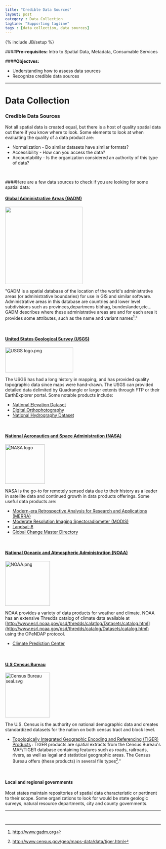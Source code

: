 ```yaml
---
title: "Credible Data Sources"
layout: post
category : Data Collection
tagline: "Supporting tagline"
tags : [data collection, data sources]
---
```


{% include JB/setup %}

####**Pre-requisites:** Intro to Spatial Data, Metadata, Consumable Services

####**Objectves:**
  - Understanding how to assess data sources 
  - Recognize credible data sources

----

# Data Collection

### Credible Data Sources

Not all spatial data is created equal, but there is a host of quality spatial data out there if you know where to look. 
Some elements to look at when evaluating the quality of a data product are:
  
  * Normalization - Do similar datasets have similar formats?
  * Accessibility - How can you access the data?
  * Accountability - Is the organization considered an authority of this type of data?

<br>

####Here are a few data sources to check if you are looking for some spatial data:


#### [Global Administrative Areas (GADM)](http://www.gadm.org) 
<a href="http://www.gadm.org/img/gadm2_adm1_low.png" alt="GADMN database of Global Administrative Areas"><img src="http://www.gadm.org/img/gadm2_adm1_high.png" width="250px"></a>

"GADM is a spatial database of the location of the world's administrative areas (or administrative boundaries) for use in GIS and similar software. Administrative areas in this database are countries and lower level subdivisions such as provinces,departmens bibhag, bundeslander,etc... GADM describes where these administrative areas are and for each area it provides some attributes, such as the name and variant names[^1]."

<br>
   
#### [United States Geological Survey (USGS)](http://www.usgs.gov)
<a href="http://commons.wikimedia.org/wiki/File:USGS_logo.png#mediaviewer/File:USGS_logo.png"><img alt="USGS logo.png" src="http://upload.wikimedia.org/wikipedia/commons/0/08/USGS_logo.png" height="81" width="220"></a>

The USGS has had a long history in mapping, and has provided quality topographic data since maps were hand-drawn. The USGS can provided detailed data delimited by Quadrangle or larger extents through FTP or their EarthExplorer portal. Some notable products include:

  + [National Elevation Dataset](http://ned.usgs.gov)
  + [Digital Orthophotography](http://online.wr.usgs.gov/ngpo/doq)
  + [National Hydrography Dataset](http://nhd.usgs.gov)

<br>

#### [National Aeronautics and Space Administration (NASA)](http://www.nasa.gov)
<a title="By National Aeronautics and Space Administration [Public domain], via Wikimedia Commons" href="http://commons.wikimedia.org/wiki/File%3ANASA_logo.svg"><img width="128" alt="NASA logo" src="//upload.wikimedia.org/wikipedia/commons/thumb/e/e5/NASA_logo.svg/128px-NASA_logo.svg.png"/></a>

NASA is the go-to for remotely sensed data due to their history as a leader in satellite data and continued growth in data products offerings. Some useful data products are:

  + [Modern-era Retrospective Analysis for Research and Applications (MERRA)](http://gmao.gsfc.nasa.gov/merra)
  + [Moderate Resolution Imaging Spectoradiometer (MODIS)](http://modis/gsfc.nasa.gov)
  + [Landsat-8](http://landsat.usgs.gov/landsat8.php)
  + [Global Change Master Directory](http://gcmd.gsfc.nasa.gov)

<br>

#### [National Oceanic and Atmospheric Administration (NOAA)](http://www.noaa.gov)
<a href="http://commons.wikimedia.org/wiki/File:NOAA.png#mediaviewer/File:NOAA.png"><img alt="NOAA.png" src="http://upload.wikimedia.org/wikipedia/commons/3/3a/NOAA.png" height="145" width="145"></a>

NOAA provides a variety of data products for weather and climate. NOAA has an extensive Thredds catalog of climate data available at [http://www.esrl.noaa.gov/psd/thredds/calatlog/Datasets/catalog.html](http://www.esrl.noaa.gov/psd/thredds/catalog/Datasets/catalog.html) using the OPeNDAP protocol.

  + [Climate Prediction Center](http://www.cpc.ncep.noaa.gov)

<br>

#### [U.S Census Bureau](http://www.census.gov)
<a href="http://commons.wikimedia.org/wiki/File:Census_Bureau_seal.svg#mediaviewer/File:Census_Bureau_seal.svg"><img alt="Census Bureau seal.svg" src="http://upload.wikimedia.org/wikipedia/commons/6/6b/Census_Bureau_seal.svg" height="145" width="145"></a>

The U.S. Census is the authority on national demographic data and creates standardized datasets for the nation on both census tract and block level.

  + [Topologically Integrated Geographic Encoding and Referencing (TIGER) Products](http://www.census.gov/geo/maps-data/data/tiger.html) 
  : TIGER products are spatial extracts from the Census Bureau's MAF/TIGER database containing features such as roads, railroads, rivers, as well as legal and statistical geographic areas. The Census Bureau offers (these products) in several file types[^2]."

<br>

#### Local and regional governments
 Most states maintain repositories of spatial data characteristic or pertinent to their scope. Some organizations to look for would be state geologic surveys, natural resource departments, city and county governments.

<!--

### Consumable Services

There is a variety of methods to access spatial data. The most obvious one is downloading a dataset to local machine. This can be the easiest option if the dataset is small enough to download quickly, and the data repository is easy to find. If this is not the case, there are several other options available:
  
  [Web Feature Service (WFS)](http://docs.opengeospatial.org/is/09-025e2/09-025r2.html#1) - Useful for modifying features in remote datasets
  : The WFS represents a change in the way geographic information is created, modified, and exchanged on the Internet. Rather than sharing geographic information at the file level using the File Transfer Protocol(FTP), the WFS offers direct fine-grained access to geographic information at the feature and feature property level. Web features services allow clients to only retrieve or modify the data they are seeking, rather than retrieving a file that contains the data they are seeking and possibly much more[^3].
<br><br>

  [Web Map Service (WMS)](http://www.opengeospatial.org/standards/wms) - Useful for visualizing remote datasets 
  : The Web Map Service Interface Standard provides a simple HTTP interface for requesting geo-registered map images from one or more distributed geospatial databases. The WMS response will return one or more geo-registered map images (JPEG, PNG, etc) to be display in a browser application[^4].
<br><br>

  [Web Processing Service (WPS)](http://www.opengeospatial.org/standards/wps) - Utilizes remote resources for computation
  : THe WPS Standard provides rule for standardizing inputs and outputs for geospatial processing services, such as polygon overlay. The standard also defines how a client can request the execution of a process and how the output of the process is handled[^5]. 
<br><br>

  [OPeNDAP](http://www.opendap.org)
  : OpeNDAP, the original developer of the Data Access Protocol, allows users to access data over the internet[^6]. OPeNDAP software requests data through URL. OPeNDAP services allow users to query and subset datasets that would be too large to download/manipulate locally. There are a variety of software programs that are OPeNDAP enabled, which allows users to combine local and remote data for visualizations. 

A few examples of these applications are:

  + [Panoply](http://giss.nasa.gov/tools/panoply)
  + [Integrated Data Viewer](http://unidata.usr.edu/software/idv)
  + [GrADS](http://www.iges.org/grads)

-->

<!--

## Exercise

#### Download adminstrative boundary data

For this exercise, we will be subsetting a shapefile of the US states.

The dataset can be found on the [Global Administrative Areas website](http://www.gadm.org/country)

Select *United States* from the Country dropdown and set *Shapefile* as the file format.

![gadmUs]({{site.baseurl}}/{{ASSET_PATH}}/images/gadm-us.png)

Click 'OK' to enter the download screen.

On the next screen, click the blue 'download' link to start the download.

![gadmDownload]({{site.baseurl}}/{{ASSET_PATH}}/images/gadm-download.png)

Select a workspace to save the USA_adm.zip dataset

![gadmSave]({{site.baseurl}}/{{ASSET_PATH}}/images/gadm-save.png)

Unpack the zip archive using your choice of file archival software.<br>
(Note: if you don't have any software to unzip archives, [7-zip](http://www.7-zip.org) is an easy to use free application)

Once the archive has been unpacked, you can see the datasets which should include a pdf, a few .csv files and some .shp,.shx,.dbf and .prj files.

![gadm-unzip]({{site.baseurl}}/{{ASSET_PATH}}/images/gadm-unzip.png)

The .shp, .shx, .dbf .prj files make up what we call *Shapefiles*

In order to visualize the data, we will need to open up QGIS.

----

#### Download GTOPO30 elevation data




The DEM can be downloaded from <a href="ftp://edcftp.cr.usgs.gov/data/gtopo30/global/w140m90.tar.gz">ftp://edcftp.cr.usgs.gov/data/gtopo30/global/w140n90.tar.gz</a>

This tarball can be extracted using an archive extraction application like [7-zip](http://www.7-zip.org).

(Note: if you are using 7-zip or winRAR to extract the file, you will have to extract the .gz first. Then extract the .tar file from within the extracted subdirectory.)

If you are using Mac or Linux you can extract the files in the terminal with the following command:

{% highlight bash %}
tar -zxvf w140m90.tar.gz
{% endhighlight %}
-->
----

<br>

[^1]: http://www.gadm.org 
[^2]: http://www.census.gov/geo/maps-data/data/tiger.html
[^3]: http://docs.opengeospatial.org/is/09-025e2/09-025r2.html#1
[^4]: http://www.opengeospatial.org/standards/wms
[^5]: http://www.opengeospatial.org/standards/wps
[^6]: http://www.opendap.org
